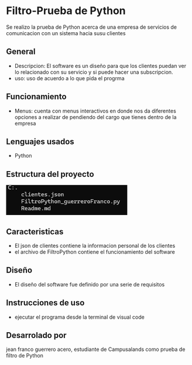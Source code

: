 # Filtro-Prueba de Python 
Se realizo la prueba de Python acerca de una empresa de servicios de comunicacion con un sistema hacia susu clientes 

## General 
- Descripcion: El software es un diseño para que los clientes puedan ver lo relacionado con su servicio y si puede hacer una subscripcion.
- uso: uso de acuerdo a lo que pida el progrma 

## Funcionamiento 
- Menus: cuenta con menus interactivos en donde nos da diferentes opciones a realizar de pendiendo del cargo que tienes dentro de la empresa 

## Lenguajes usados 
- Python 

## Estructura del proyecto 
![alt text](<Captura de pantalla 2024-08-05 093802.png>)

## Caracteristicas
- El json de clientes contiene la informacion personal de los clientes 
- el archivo de FiltroPython contiene el funcionamiento del software

## Diseño 
- El diseño del software fue definido por una serie de requisitos 

## Instrucciones de uso 
- ejecutar el programa desde la terminal de visual code 

## Desarrolado por 
jean franco guerrero acero, estudiante de Campusalands como prueba de filtro de Python 